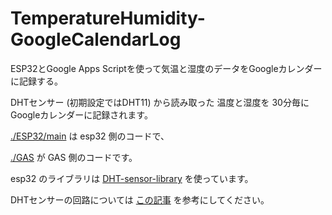 # TemperatureHumidity-GoogleCalendarLog

ESP32とGoogle Apps Scriptを使って気温と湿度のデータをGoogleカレンダーに記録する。

DHTセンサー (初期設定ではDHT11) から読み取った 温度と湿度を 30分毎に Googleカレンダーに記録されます。

[./ESP32/main](./ESP32/main) は esp32 側のコードで、

[./GAS](./GAS) が GAS 側のコードです。

esp32 のライブラリは
[DHT-sensor-library](https://github.com/adafruit/DHT-sensor-library)
を使っています。

DHTセンサーの回路については
[この記事](https://randomnerdtutorials.com/complete-guide-for-dht11dht22-humidity-and-temperature-sensor-with-arduino/)
を参考にしてください。
